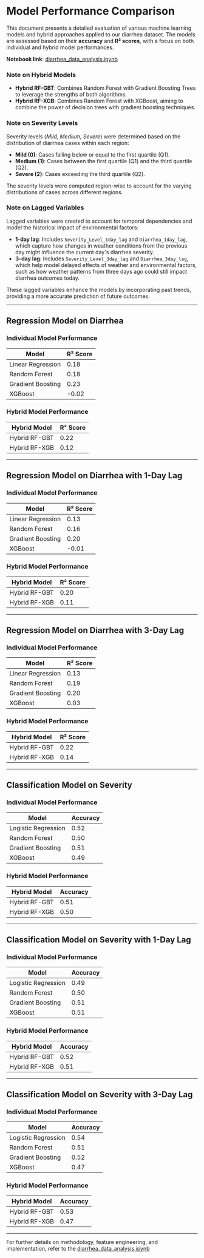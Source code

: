 # Model Performance Comparison

This document presents a detailed evaluation of various machine learning models and hybrid approaches applied to our diarrhea dataset. The models are assessed based on their **accuracy** and **R² scores**, with a focus on both individual and hybrid model performances.

**Notebook link**: [diarrhea_data_analysis.ipynb](https://colab.research.google.com/drive/1_qxn5BFoxvoWPs5UhItPD3PB1arb04dl?usp=drive_link)

### Note on Hybrid Models
- **Hybrid RF-GBT**: Combines Random Forest with Gradient Boosting Trees to leverage the strengths of both algorithms.
- **Hybrid RF-XGB**: Combines Random Forest with XGBoost, aiming to combine the power of decision trees with gradient boosting techniques.

### Note on Severity Levels
Severity levels (*Mild, Medium, Severe*) were determined based on the distribution of diarrhea cases within each region:
- **Mild (0)**: Cases falling below or equal to the first quartile (Q1).
- **Medium (1)**: Cases between the first quartile (Q1) and the third quartile (Q2).
- **Severe (2)**: Cases exceeding the third quartile (Q2).

The severity levels were computed region-wise to account for the varying distributions of cases across different regions.

### Note on Lagged Variables
Lagged variables were created to account for temporal dependencies and model the historical impact of environmental factors:
- **1-day lag**: Includes `Severity_Level_1day_lag` and `Diarrhea_1day_lag`, which capture how changes in weather conditions from the previous day might influence the current day's diarrhea severity.
- **3-day lag**: Includes `Severity_Level_3day_lag` and `Diarrhea_3day_lag`, which help model delayed effects of weather and environmental factors, such as how weather patterns from three days ago could still impact diarrhea outcomes today.

These lagged variables enhance the models by incorporating past trends, providing a more accurate prediction of future outcomes.

---

## Regression Model on Diarrhea

### Individual Model Performance

| **Model**             | **R² Score** |
|------------------------|--------------|
| Linear Regression      | 0.18         |
| Random Forest          | 0.18         |
| Gradient Boosting      | 0.23         |
| XGBoost                | -0.02        |

### Hybrid Model Performance

| **Hybrid Model**       | **R² Score**       |
|------------------------|--------------------|
| Hybrid RF-GBT          | 0.22              |
| Hybrid RF-XGB          | 0.12              |

---

## Regression Model on Diarrhea with 1-Day Lag

### Individual Model Performance

| **Model**             | **R² Score** |
|------------------------|--------------|
| Linear Regression      | 0.13         |
| Random Forest          | 0.16         |
| Gradient Boosting      | 0.20         |
| XGBoost                | -0.01        |

### Hybrid Model Performance

| **Hybrid Model**       | **R² Score**       |
|------------------------|--------------------|
| Hybrid RF-GBT          | 0.20              |
| Hybrid RF-XGB          | 0.11              |

---

## Regression Model on Diarrhea with 3-Day Lag

### Individual Model Performance

| **Model**             | **R² Score** |
|------------------------|--------------|
| Linear Regression      | 0.13         |
| Random Forest          | 0.19         |
| Gradient Boosting      | 0.20         |
| XGBoost                | 0.03         |

### Hybrid Model Performance

| **Hybrid Model**       | **R² Score**       |
|------------------------|--------------------|
| Hybrid RF-GBT          | 0.22              |
| Hybrid RF-XGB          | 0.14              |

---

## Classification Model on Severity

### Individual Model Performance

| **Model**             | **Accuracy** |
|------------------------|--------------|
| Logistic Regression    | 0.52         |
| Random Forest          | 0.50         |
| Gradient Boosting      | 0.51         |
| XGBoost                | 0.49         |

### Hybrid Model Performance

| **Hybrid Model**       | **Accuracy**       |
|------------------------|--------------------|
| Hybrid RF-GBT          | 0.51              |
| Hybrid RF-XGB          | 0.50              |

---

## Classification Model on Severity with 1-Day Lag

### Individual Model Performance

| **Model**             | **Accuracy** |
|------------------------|--------------|
| Logistic Regression    | 0.49         |
| Random Forest          | 0.50         |
| Gradient Boosting      | 0.51         |
| XGBoost                | 0.51         |

### Hybrid Model Performance

| **Hybrid Model**       | **Accuracy**       |
|------------------------|--------------------|
| Hybrid RF-GBT          | 0.52              |
| Hybrid RF-XGB          | 0.51              |

---

## Classification Model on Severity with 3-Day Lag

### Individual Model Performance

| **Model**             | **Accuracy** |
|------------------------|--------------|
| Logistic Regression    | 0.54         |
| Random Forest          | 0.51         |
| Gradient Boosting      | 0.52         |
| XGBoost                | 0.47         |

### Hybrid Model Performance

| **Hybrid Model**       | **Accuracy**       |
|------------------------|--------------------|
| Hybrid RF-GBT          | 0.53              |
| Hybrid RF-XGB          | 0.47              |

---

For further details on methodology, feature engineering, and implementation, refer to the [diarrhea_data_analysis.ipynb](https://colab.research.google.com/drive/1_qxn5BFoxvoWPs5UhItPD3PB1arb04dl?usp=drive_link)

